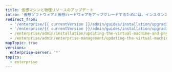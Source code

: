```yaml
---
title: 仮想マシンと物理リソースのアップデート
intro: '仮想ソフトウェアと仮想ハードウェアをアップグレードするためには、インスタンスのダウンタイムが必要になるので、事前にアップグレードについて計画をしておいてください。'
redirect_from:
  - '/enterprise/{{ currentVersion }}/admin/guides/installation/upgrading-the-vm/'
  - '/enterprise/{{ currentVersion }}/admin/guides/installation/upgrading-physical-resources/'
  - /enterprise/admin/installation/updating-the-virtual-machine-and-physical-resources
  - /enterprise/admin/enterprise-management/updating-the-virtual-machine-and-physical-resources
mapTopic: true
versions:
  enterprise-server: '*'
topics:
  - enterprise
---
```


